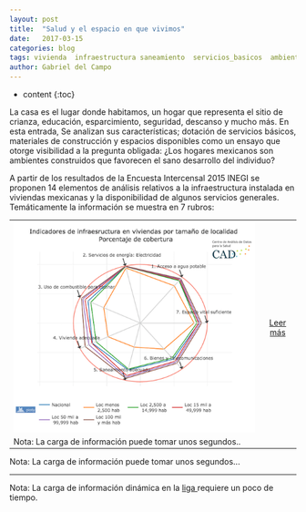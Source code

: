 ```yaml
---
layout: post
title:  "Salud y el espacio en que vivimos"
date:   2017-03-15
categories: blog
tags: vivienda  infraestructura saneamiento  servicios_basicos  ambiente_construido
author: Gabriel del Campo
---
```

* content
{:toc}

La casa es el lugar donde habitamos, un hogar que representa el sitio de crianza, educación, esparcimiento, seguridad, descanso y mucho más. En esta entrada, Se analizan sus características; dotación de servicios básicos, materiales de construcción y espacios disponibles como un ensayo que otorge visibilidad a la pregunta obligada: 
¿Los hogares mexicanos son ambientes construidos que favorecen el sano desarrollo del individuo?

A partir de los resultados de la Encuesta Intercensal 2015 INEGI se proponen 14 elementos de análisis relativos a la infraestructura instalada en viviendas mexicanas y la disponibilidad de algunos servicios generales. Temáticamente la información se muestra en 7 rubros: 



|  |  |
| ------------- |:-------------:|
| ![alt text](/images-post/20170314_infviv/infraestructura_vivienda.png)|[Leer más](https://cadsalud.github.io/Infraestructura_vivienda/)
Nota: La carga de información puede tomar unos segundos..|


Nota: La carga de información puede tomar unos segundos...

----


Nota: La carga de información dinámica en la [liga ](https://cadsalud.github.io/Infraestructura_vivienda/) requiere un poco de tiempo. 



